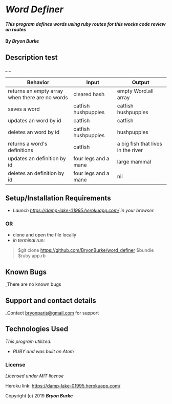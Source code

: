 
  # _Word Definer_

  #### _This program defines words using ruby routes for this weeks code review on routes_

  #### By _**Bryon Burke**_

  ## Description test

  _ _

  |Behavior|Input|Output|
  |---|---|---|
  | returns an empty array when there are no words | cleared hash | empty Word.all array  |
  | saves a word  | catfish hushpuppies | catfish hushpuppies  |
  |  updates an word by id | catfish | catfish |
  | deletes an word by id  |  catfish hushpuppies | hushpuppies  |
  | returns a word's definitions  |  catfish  |  a big fish that lives in the river  | returns a list of all definitions | horse | four legs and a mane  slower than a car |
  | updates an definition by id | four legs and a mane | large mammal |
  | deletes an definition by id | four legs and a mane | nil |

  ## Setup/Installation Requirements

  * _Launch <https://damp-lake-01995.herokuapp.com/> in your browser._
  ### OR ###
  * clone and open the file locally
  * _in terminal run:_
  >$git clone https://github.com/BryonBurke/word_definer
  >$bundle
  >$ruby app.rb



  ## Known Bugs

  _There are no known bugs

  ## Support and contact details

  _Contact bryonparis@gmail.com for support

  ## Technologies Used

  _This program utilized:_
  * _RUBY_
  _and was built on Atom_
  ### License

  *Licensed under MIT license*

  Heroku link:  https://damp-lake-01995.herokuapp.com/

  Copyright (c) 2019 **_Bryon Burke_**
